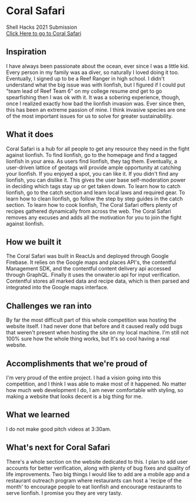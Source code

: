 # Coral Safari
Shell Hacks 2021 Submission <br />
[Click Here to go to Coral Safari](https://www.coralsafari.us)
## Inspiration
I have always been passionate about the ocean, ever since I was a little kid. Every person in my family was aa diver, so naturally I loved doing it too. Eventually, I signed up to be a Reef Ranger in high school. I didn't understand what the big issue was with lionfish, but I figured if I could put "team lead of Reef Team 6" on my college resume _and_ get to go spearfishing then I was ok with it. It was a sobering experience, though, once I realized exactly how bad the lionfish invasion was. Ever since then, this has been an extreme passion of mine. I think invasive species are one of the most important issues for us to solve for greater sustainability.
## What it does
Coral Safari is a hub for all people to get any resource they need in the fight against lionfish. To find lionfish, go to the homepage and find a tagged lionfish in your area. As users find lionfish, they tag them. Eventually, a user-driven lattice of geotags will provide ample opportunity at catching your lionfish. If you enjoyed a spot, you can like it. If you didn't find any lionfish, you can dislike it. This gives the user base self-moderation power in deciding which tags stay up or get taken down. To learn how to catch lionfish, go to the catch section and learn local laws and required gear. To learn how to clean lionfish, go follow the step by step guides in the catch section. To learn how to cook lionfish, The Coral Safari offers plenty of recipes gathered dynamically from across the web. The Coral Safari removes any excuses and adds all the motivation for you to join the fight against lionfish. 
## How we built it
The Coral Safari was built in ReactJs and deployed through Google Firebase. It relies on the Google maps and places API's, the contentful Management SDK, and the contentful content delivery api accessed through GraphQL. Finally it uses the onwater.io api for input verification. Contentful stores all marked data and recipe data, which is then parsed and integrated into the Google maps interface.
## Challenges we ran into
By far the most difficult part of this whole competition was hosting the website itself. I had never done that before and it caused really odd bugs that weren't present when hosting the site on my local machine. I'm still not 100% sure how the whole thing works, but It's so cool having a real website.
## Accomplishments that we're proud of
I'm very proud of the entire project. I had a vision going into this competition, and I think I was able to make most of it happened. No matter how much web development I do, I am never comfortable with styling, so making a website that looks decent is a big thing for me.
## What we learned
I do not make good pitch videos at 3:30am.
## What's next for Coral Safari
There's a whole section on the website dedicated to this. I plan to add user accounts for better verification, along with plenty of bug fixes and quality of life improvements. Two big things I would like to add are a mobile app and a restaurant outreach program where restaurants can host a 'recipe of the month' to encourage people to eat lionfish and encourage restaurants to serve lionfish. I promise you they are very tasty.
